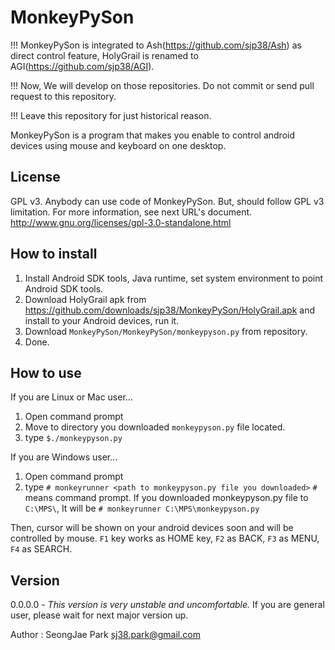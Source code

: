 MonkeyPySon
===========

!!! MonkeyPySon is integrated to Ash(https://github.com/sjp38/Ash) as direct control feature, HolyGrail is renamed to AGI(https://github.com/sjp38/AGI).

!!! Now, We will develop on those repositories. Do not commit or send pull request to this repository.

!!! Leave this repository for just historical reason.

MonkeyPySon is a program that makes you enable to control android devices using mouse and keyboard on one desktop.

License
-------
GPL v3.
Anybody can use code of MonkeyPySon. But, should follow GPL v3 limitation.
For more information, see next URL's document.
http://www.gnu.org/licenses/gpl-3.0-standalone.html

How to install
--------------
1. Install Android SDK tools, Java runtime, set system environment to point Android SDK tools.
2. Download HolyGrail apk from https://github.com/downloads/sjp38/MonkeyPySon/HolyGrail.apk and install to your Android devices, run it.
3. Download `MonkeyPySon/MonkeyPySon/monkeypyson.py` from repository.
4. Done.

How to use
----------
If you are Linux or Mac user...

 1. Open command prompt
 2. Move to directory you downloaded `monkeypyson.py` file located.
 3. type `$./monkeypyson.py`
 
If you are Windows user...

 1. Open command prompt
 2. type `# monkeyrunner <path to monkeypyson.py file you downloaded>`
        `#` means command prompt. If you downloaded monkeypyson.py file to `C:\MPS\`, It will be `# monkeyrunner C:\MPS\monkeypyson.py`

Then, cursor will be shown on your android devices soon and will be controlled by mouse.
`F1` key works as HOME key, `F2` as BACK, `F3` as MENU, `F4` as SEARCH.


Version
-------
0.0.0.0 - 
*This version is very unstable and uncomfortable.*
If you are general user, please wait for next major version up.

Author : SeongJae Park <sj38.park@gmail.com>
